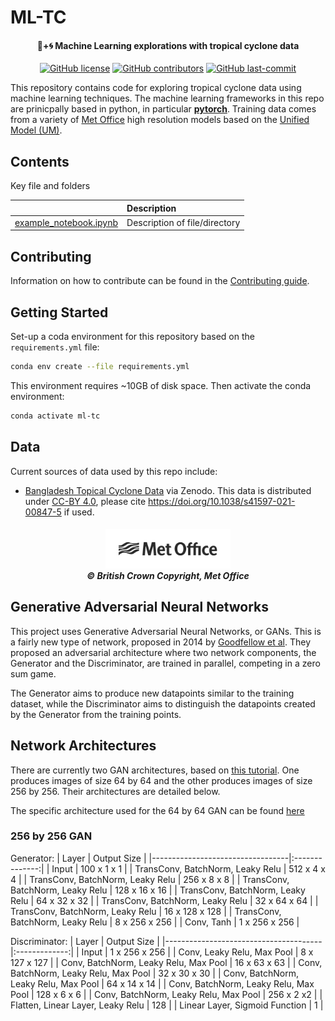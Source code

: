 

# ML-TC



<h4 align="center">
🤖+🌀 Machine Learning explorations with tropical cyclone data
</h4>

<p align="center">
  <a href="https://github.com/MetOffice/ML-TC/LICENSE">
      <img src="https://img.shields.io/github/license/MetOffice/ML-TC.svg?style=flat-square"
          alt="GitHub license" /></a>

  <a href="https://GitHub.com/MetOffice/ML-TC/graphs/contributors/">
       <img src="https://img.shields.io/github/contributors/MetOffice/ML-TC.svg?style=flat-square"
            alt="GitHub contributors" /></a>
  <a href="">
      <img src="https://img.shields.io/github/last-commit/MetOffice/ML-TC?style=flat-square"
          alt="GitHub last-commit" /></a>
</p>

This repository contains code for exploring tropical cyclone data using machine learning techniques.  The machine learning frameworks in this repo are prinicpally based in python, in particular **[pytorch](https://pytorch.org/)**.  Training data comes from a variety of [Met Office](https://www.metoffice.gov.uk/) high resolution models based on the [Unified Model (UM)](https://www.metoffice.gov.uk/research/approach/modelling-systems/unified-model/index).

## Contents
Key file and folders

|   |Description |
|--:|:---|
| [example_notebook.ipynb](dir/example_notebook.ipynb)  |Description of file/directory   |

## Contributing
Information on how to contribute can be found in the [Contributing guide](CONTRIBUTING.md).

## Getting Started

Set-up a coda environment for this repository based on the `requirements.yml` file:

```bash
conda env create --file requirements.yml
```

This environment requires ~10GB of disk space.  Then activate the conda environment:

```bash
conda activate ml-tc
```

## Data

Current sources of data used by this repo include:

* [Bangladesh Topical Cyclone Data](https://doi.org/10.5281/zenodo.3600201.) via Zenodo. This data is distributed under [CC-BY 4.0](https://creativecommons.org/licenses/by/4.0/), please cite https://doi.org/10.1038/s41597-021-00847-5 if used.

<h5 align="center">
<img src="etc/MO_MASTER_black_mono_for_light_backg_RBG.png" width="200" alt="Met Office"> <br>
&copy; British Crown Copyright, Met Office
</h5>

## Generative Adversarial Neural Networks
This project uses Generative Adversarial Neural Networks, or GANs. This is a fairly new type of network, proposed in 2014 by [Goodfellow et al](https://arxiv.org/abs/1406.2661). They proposed an adversarial architecture where two network components, the Generator and the Discriminator, are trained in parallel, competing in a zero sum game.

The Generator aims to produce new datapoints similar to the training dataset, while the Discriminator aims to distinguish the datapoints created by the Generator from the training points.

## Network Architectures

There are currently two GAN architectures, based on [this tutorial](https://pytorch.org/tutorials/beginner/dcgan_faces_tutorial.html). One produces images of size 64 by 64 and the other produces images of size 256 by 256. Their architectures are detailed below.

The specific architecture used for the 64 by 64 GAN can be found [here](64x64Architecture.md)
### 256 by 256 GAN
Generator:
| Layer                            |   Output Size  |
|----------------------------------|:--------------:|
| Input                            |   100 x 1 x 1  |
| TransConv, BatchNorm, Leaky Relu |   512 x 4 x 4  |
| TransConv, BatchNorm, Leaky Relu |   256 x 8 x 8  |
| TransConv, BatchNorm, Leaky Relu |  128 x 16 x 16 |
| TransConv, BatchNorm, Leaky Relu |  64 x 32 x 32  |
| TransConv, BatchNorm, Leaky Relu |  32 x 64 x 64  |
| TransConv, BatchNorm, Leaky Relu | 16 x 128 x 128 |
| TransConv, BatchNorm, Leaky Relu |  8 x 256 x 256 |
| Conv, Tanh                       |  1 x 256 x 256 |

Discriminator:
| Layer                                 |  Output Size  |
|---------------------------------------|:-------------:|
| Input                                 | 1 x 256 x 256 |
| Conv, Leaky Relu, Max Pool            | 8 x 127 x 127 |
| Conv, BatchNorm, Leaky Relu, Max Pool |  16 x 63 x 63 |
| Conv, BatchNorm, Leaky Relu, Max Pool |  32 x 30 x 30 |
| Conv, BatchNorm, Leaky Relu, Max Pool |  64 x 14 x 14 |
| Conv, BatchNorm, Leaky Relu, Max Pool |  128 x 6 x 6  |
| Conv, BatchNorm, Leaky Relu, Max Pool |   256 x 2 x2  |
| Flatten, Linear Layer, Leaky Relu     |      128      |
| Linear Layer, Sigmoid Function        |       1       |
